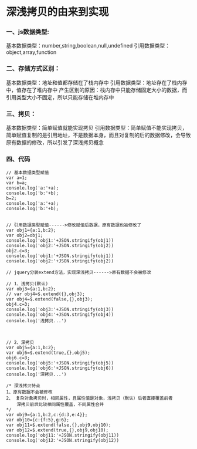 # 深浅拷贝的由来到实现

### 一、js数据类型:
基本数据类型：number,string,boolean,null,undefined
引用数据类型：object,array,function


### 二、存储方式区别：
基本数据类型：地址和值都存储在了栈内存中
引用数据类型：地址存在了栈内存中，值存在了堆内存中
产生区别的原因：栈内存中只能存储固定大小的数据，而引用类型大小不固定，所以只能存储在堆内存中


### 三、拷贝：
基本数据类型：简单赋值就能实现拷贝
引用数据类型：简单赋值不能实现拷贝，简单赋值复制的是引用地址，不是数据本身，而且对复制的后的数据修改，会导致原有数据的修改，所以引发了深浅拷贝概念


### 四、代码
```
// 基本数据类型赋值
var a=1;
var b=a;
console.log('a:'+a);
console.log('b:'+b);
b=2;
console.log('a:'+a);
console.log('b:'+b);


// 引用数据类型赋值------>修改赋值后数据，原有数据也被修改了
var obj1={a:1,b:2};
var obj2=obj1;
console.log('obj1:'+JSON.stringify(obj1))
console.log('obj2:'+JSON.stringify(obj2))
obj2.c=3;
console.log('obj1:'+JSON.stringify(obj1))
console.log('obj2:'+JSON.stringify(obj2))

// jquery分装extend方法，实现深浅拷贝------>原有数据不会被修改

// 1、浅拷贝(默认)
var obj3={a:1,b:2};
// var obj4=$.extend({},obj3);
var obj4=$.extend(false,{},obj3);
obj4.c=3;
console.log('obj3:'+JSON.stringify(obj3))
console.log('obj4:'+JSON.stringify(obj4))
console.log('浅拷贝...')



// 2、深拷贝
var obj5={a:1,b:2};
var obj6=$.extend(true,{},obj5);
obj6.c=3;
console.log('obj5:'+JSON.stringify(obj5))
console.log('obj6:'+JSON.stringify(obj6))
console.log('深拷贝...')

/* 深浅拷贝特点
1、原有数据不会被修改
2、 复杂对象拷贝时，相同属性，且属性值是对象，浅拷贝（默认）后者直接覆盖前者
    深拷贝前后比较相同属性覆盖，不同属性合并
*/
var obj9={a:1,b:2,c:{d:3,e:4}};
var obj10={c:{f:5},g:6};
var obj11=$.extend(false,{},obj9,obj10);
var obj12=$.extend(true,{},obj9,obj10);
console.log('obj11:'+JSON.stringify(obj11))
console.log('obj12:'+JSON.stringify(obj12))
```

        